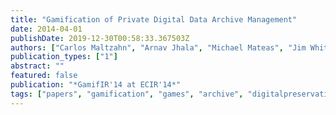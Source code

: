 ```yaml
---
title: "Gamification of Private Digital Data Archive Management"
date: 2014-04-01
publishDate: 2019-12-30T00:58:33.367503Z
authors: ["Carlos Maltzahn", "Arnav Jhala", "Michael Mateas", "Jim Whitehead"]
publication_types: ["1"]
abstract: ""
featured: false
publication: "*GamifIR'14 at ECIR'14*"
tags: ["papers", "gamification", "games", "archive", "digitalpreservation", "tagging"]
---
```


